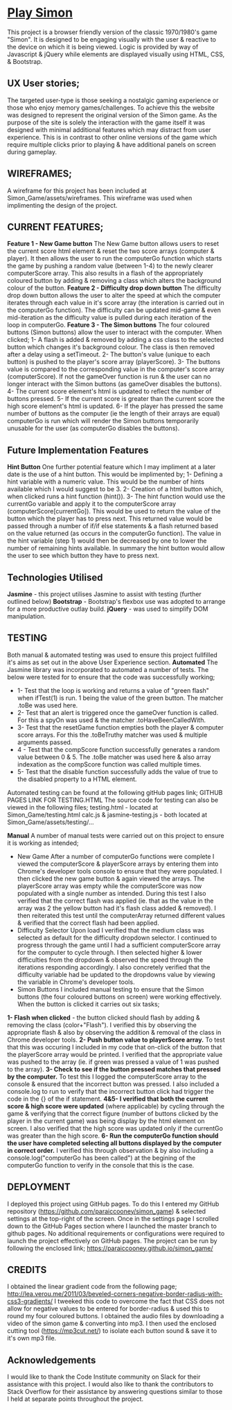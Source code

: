 # [Play Simon]([https://paraiccooney.github.io/simon_game/](https://paraiccooney.github.io/simon_game/))


This project is a browser friendly version of the classic 1970/1980's game "Simon".  It is designed to be engaging visually with the user & reactive to the device on which it is being viewed.
Logic is provided by way of Javascript & jQuery while elements are displayed visually using HTML, CSS, & Bootstrap.

## UX User stories;

The targeted user-type is those seeking a nostalgic gaming experience or those who enjoy memory games/challenges.  To achieve this the website was designed to represent the original version of the Simon game.  As the purpose of the site is solely the interaction with the game itself it was designed with minimal additional features which may distract from user experience.  This is in contrast to other online versions of the game which require multiple clicks prior to playing & have additional panels on screen during gameplay.

## WIREFRAMES;

A wireframe for this project has been included at Simon_Game/assets/wireframes.  This wireframe was used when implimenting the design of the project.

## CURRENT FEATURES;


**Feature 1 - New Game button**
The New Game button allows users to reset the current score html element & reset the two score arrays (computer & player).  It then allows the user to run the computerGo function which starts the game by pushing a random value (between 1-4) to the newly clearer computerScore array.  This also results in a flash of the appropriately coloured button by adding & removing a class which alters the background colour of the button.
**Feature 2 - Difficulty drop down button**
The difficulty drop down button allows the user to alter the speed at which the computer iterates through each value in it's score array (the interation is carried out in the computerGo function).
The difficulty can be updated mid-game & even mid-iteration as the difficulty value is pulled during each iteration of the loop in computerGo.
**Feature 3 - The Simon buttons**
The four coloured buttons (Simon buttons) allow the user to interact with the computer.  When clicked;
1- A flash is added & removed by adding a css class to the selected button which changes it's background colour.  The class is then removed after a delay using a setTimeout.
2- The button's value (unique to each button) is pushed to the player's score array (playerScore).
3- The buttons value is compared to the corresponding value in the computer's score array (computerScore).  If not the gameOver function is run & the user can no longer interact with the Simon buttons (as gameOver disables the buttons).
4- The current score element's html is updated to reflect the number of buttons pressed.
5- If the current score is greater than the current score the high score element's html is updated.
6- If the player has pressed the same number of buttons as the computer (ie the length of their arrays are equal) computerGo is run which will render the Simon buttons temporarily unusable for the user (as computerGo disables the buttons).

## Future Implementation Features

 **Hint Button**
 One further potential feature which I may impliment at a later date is the use of a hint button.  This would be implimented by;
1- Defining a hint variable with a numeric value.  This would be the number of hints available which I would suggest to be 3.
2- Creation of a html button which, when clicked runs a hint function (hint()).
3- The hint function would use the currentGo variable and apply it to the computerScore array (computerScore[currentGo]).  This would be used to return the value of the button which the player has to press next.  This returned value would be passed through a number of if/if else statements & a flash returned based on the value returned (as occurs in the computerGo function).  The value in the hint variable (step 1) would then be decreased by one to lower the number of remaining hints available.
In summary the hint button would allow the user to see which button they have to press next.

## Technologies Utilised
**Jasmine** - this project utilises Jasmine to assist with testing (further outlined below)
**Bootstrap** - Bootstrap's flexbox use was adopted to arrange for a more productive outlay build.
**jQuery** - was used to simplify DOM manipulation.

## TESTING

Both manual & automated testing was used to ensure this project fullfilled it's aims as set out in the above User Experience section.
**Automated**
The Jasmine library was incorporated to automated a number of tests.  The below were tested for to ensure that the code was successfully working;
- 1- Test that the loop is working and returns a value of "green flash" when ifTest(1) is run.  1 being the value of the green button.  The matcher .toBe was used here.
- 2- Test that an alert is triggered once the gameOver function is called.  For this a spyOn was used & the matcher .toHaveBeenCalledWith.
- 3- Test that the resetGame function empties both the player & computer score arrays.  For this the .toBeTruthy matcher was used & multiple arguments passed.
- 4 - Test that the compScore function successfully generates a random value between 0 & 5.  The .toBe matcher was used here & also array indexation as the compScore function was called multiple times.
- 5- Test that the disable function successfully adds the value of true to the disabled property to a HTML element.

Automated testing can be found at the following gitHub pages link;
GITHUB PAGES LINK FOR TESTING.HTML
The source code for testing can also be viewed in the following files;
testing.html - located at Simon_Game/testing.html
calc.js & jasmine-testing.js - both located at Simon_Game/assets/testing/...

**Manual**
A number of manual tests were carried out on this project to ensure it is working as intended;

- New Game
After a number of computerGo functions were complete I viewed the computerScore & playerScore arrays by entering them into Chrome's developer tools console to ensure that they were populated.  I then clicked the new game button & again viewed the arrays.  The playerScore array was empty while the computerScore was now populated with a single number as intended.
During this test I also verified that the correct flash was applied (ie. that as the value in the array was 2 the yellow button had it's flash class added & removed).  I then reiterated this test until the computerArray returned different values & verified that the correct flash had been applied.
- Difficulty Selector
Upon load I verified that the medium class was selected as default for the difficulty dropdown selector.
I continued to progress through the game until I had a sufficient computerScore array for the computer to cycle through.  I then selected higher & lower difficulties from the dropdown & observed the speed through the iterations responding accordingly.  I also concretely verified that the difficulty variable had be updated to the dropdowns value by viewing the variable in Chrome's developer tools.
- Simon Buttons
I included manual testing to ensure that the Simon buttons (the four coloured buttons on screen) were working effectively.  When the button is clicked it carries out six tasks;

**1- Flash when clicked** - the button clicked should flash by adding & removing the class (color+"Flash").  I verified this by observing the appropriate flash & also by observing the addition & removal of the class in Chrome developer tools.
**2- Push button value to playerScore array.**  To test that this was occuring I included in my code that on-click of the button that the playerScore array would be printed.  I verified that the appropriate value was pushed to the array (ie. if green was pressed a value of 1 was pushed to the array).
**3- Check to see if the button pressed matches that pressed by the computer.**  To test this I logged the computerScore array to the console & ensured that the incorrect button was pressed.  I also included a console.log to run to verify that the incorrect button click had trigger the code in the {} of the if statement.
**4&5- I verified that both the current score & high score were updated** (where applicable) by cycling through the game & verifying that the correct figure (number of buttons clicked by the player in the current game) was being display by the html element on screen.  I also verified that the high score was updated only if the currentGo was greater than the high score.
**6- Run the computerGo function should the user have completed selecting all buttons displayed by the computer in correct order.**  I verified this through observation & by also including a console.log("computerGo has been called") at the begining of the computerGo function to verify in the console that this is the case.



## DEPLOYMENT
I deployed this project using GitHub pages.  To do this I entered my GitHub repository (https://github.com/paraiccooney/simon_game) & selected settings at the top-right of the screen.  Once in the settings page I scrolled down to the GitHub Pages section where I launched the master branch to github pages.  No additional requirements or configurations were required to launch the project effectively on GitHub pages.
The project can be run by following the enclosed link;
https://paraiccooney.github.io/simon_game/

## CREDITS

I obtained the linear gradient code from the following page;
http://lea.verou.me/2011/03/beveled-corners-negative-border-radius-with-css3-gradients/
I tweeked this code to overcome the fact that CSS does not allow for negative values to be entered for border-radius & used this to round my four coloured buttons.
I obtained the audio files by downloading a video of the simon game & converting into mp3.  I then used the enclosed cutting tool (https://mp3cut.net/) to isolate each button sound & save it to it's own mp3 file.

## Acknowledgements
I would like to thank the Code Institute community on Slack for their assistance with this project.  I would also like to thank the contributors to Stack Overflow for their assistance by answering questions similar to those I held at separate points throughout the project.
